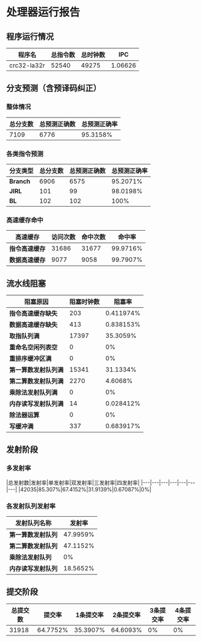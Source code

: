 # 处理器运行报告
## 程序运行情况
|程序名|总指令数|总时钟数|IPC|
|---|---|---|---|
|crc32-la32r|52540|49275|1.06626|

## 分支预测（含预译码纠正）
### 整体情况
|总分支数|总预测正确数|总预测正确率|
|---|---|---|
|7109|6776|95.3158%|

### 各类指令预测
|分支类型|总分支数|总预测正确数|总预测正确率|
|---|---|---|---|
|**Branch**| 6906 | 6575 | 95.2071%|
|**JIRL**| 101 | 99 | 98.0198%|
|**BL**| 102 | 102 | 100%|

### 高速缓存命中
|高速缓存|访问次数|命中次数|命中率|
|---|---|---|---|
|**指令高速缓存**| 31686 | 31677 | 99.9716%|
|**数据高速缓存**| 9077 | 9058 | 99.7907%|
## 流水线阻塞
|阻塞原因|阻塞时钟数|阻塞率|
|---|---|---|
|**指令高速缓存缺失**| 203 | 0.411974%|
|**数据高速缓存缺失**| 413 | 0.838153%|
|**取指队列满**| 17397 | 35.3059%|
|**重命名空闲列表空**|0 | 0%|
|**重排序缓冲区满**|0 | 0%|
|**第一算数发射队列满**|15341 | 31.1334%|
|**第二算数发射队列满**|2270 | 4.6068%|
|**乘除法发射队列满**|0 | 0%|
|**内存读写发射队列满**|14 | 0.028412%|
|**除法器运算**|0 | 0%|
|**写缓冲满**|337 | 0.683917%|

## 发射阶段
### 多发射率
|总发射数|发射率|单发射率|双发射率|三发射率|四发射率|
|---|---|---|---|---|---|---|
|42035|85.307%|67.4152%|31.9139%|0.67087%|0%|

### 各发射队列发射率
|发射队列名称|发射率|
|---|---|
|**第一算数发射队列**|47.9959%|
|**第二算数发射队列**|47.1152%|
|**乘除法发射队列**|0%|
|**内存读写发射队列**|18.5652%|

## 提交阶段
|总提交数|提交率|1条提交率|2条提交率|3条提交率|4条提交率|
|---|---|---|---|---|---|
|31918|64.7752%|35.3907%|64.6093%|0%|0%|
